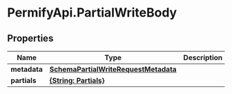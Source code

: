 # PermifyApi.PartialWriteBody

## Properties

Name | Type | Description | Notes
------------ | ------------- | ------------- | -------------
**metadata** | [**SchemaPartialWriteRequestMetadata**](SchemaPartialWriteRequestMetadata.md) |  | [optional] 
**partials** | [**{String: Partials}**](Partials.md) |  | [optional] 


